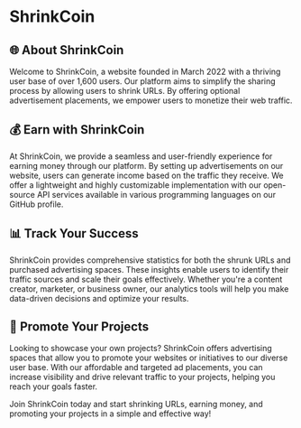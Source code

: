 # ShrinkCoin

## 🌐 About ShrinkCoin
Welcome to ShrinkCoin, a website founded in March 2022 with a thriving user base of over 1,600 users. Our platform aims to simplify the sharing process by allowing users to shrink URLs. By offering optional advertisement placements, we empower users to monetize their web traffic.

## 💰 Earn with ShrinkCoin
At ShrinkCoin, we provide a seamless and user-friendly experience for earning money through our platform. By setting up advertisements on our website, users can generate income based on the traffic they receive. We offer a lightweight and highly customizable implementation with our open-source API services available in various programming languages on our GitHub profile.

## 📊 Track Your Success
ShrinkCoin provides comprehensive statistics for both the shrunk URLs and purchased advertising spaces. These insights enable users to identify their traffic sources and scale their goals effectively. Whether you're a content creator, marketer, or business owner, our analytics tools will help you make data-driven decisions and optimize your results.

## 📢 Promote Your Projects
Looking to showcase your own projects? ShrinkCoin offers advertising spaces that allow you to promote your websites or initiatives to our diverse user base. With our affordable and targeted ad placements, you can increase visibility and drive relevant traffic to your projects, helping you reach your goals faster.

Join ShrinkCoin today and start shrinking URLs, earning money, and promoting your projects in a simple and effective way!
